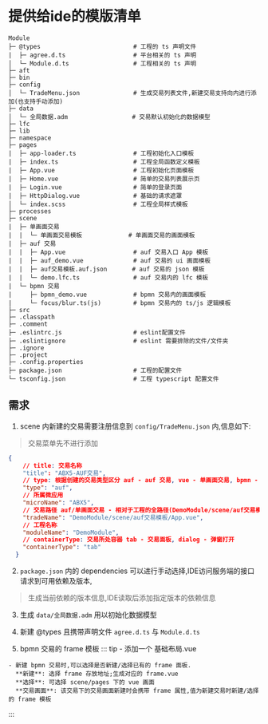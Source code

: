 # 提供给ide的模版清单

```
Module
├─ @types                          # 工程的 ts 声明文件
|  ├─ agree.d.ts                   # 平台相关的 ts 声明
│  └─ Module.d.ts                  # 工程相关的 ts 声明
├─ aft
├─ bin
├─ config
│  └─ TradeMenu.json               # 生成交易列表文件,新建交易支持向内进行添加(也支持手动添加)
├─ data
│  └─ 全局数据.adm                  # 交易默认初始化的数据模型
├─ lfc
├─ lib
├─ namespace
├─ pages
|  ├─ app-loader.ts                # 工程初始化入口模板
|  ├─ index.ts                     # 工程全局函数定义模板
|  ├─ App.vue                      # 工程初始化页面模板
|  ├─ Home.vue                     # 简单的交易列表展示页
|  ├─ Login.vue                    # 简单的登录页面
|  ├─ HttpDialog.vue               # 基础的请求遮罩
│  └─ index.scss                   # 工程全局样式模板
├─ processes
├─ scene
|  ├─ 单画面交易
|  |  └─ 单画面交易模板             # 单画面交易的画面模板
|  ├─ auf 交易
|  |  ├─ App.vue                   # auf 交易入口 App 模板
|  |  ├─ auf_demo.vue              # auf 交易的 ui 画面模板
|  |  ├─ auf交易模板.auf.json       # auf 交易的 json 模板
|  |  └─ demo.lfc.ts               # auf 交易内的 lfc 模板
|  └─ bpmn 交易
|     ├─ bpmn_demo.vue             # bpmn 交易内的画面模板
|     └─ focus/blur.ts(js)         # bpmn 交易内的 ts/js 逻辑模板
├─ src
├─ .classpath
├─ .comment
├─ .eslintrc.js                    # eslint配置文件
├─ .eslintignore                   # eslint 需要排除的文件/文件夹
├─ .ignore
├─ .project
├─ .config.properties
├─ package.json                    # 工程的配置文件
└─ tsconfig.json                   # 工程 typescript 配置文件
```

## 需求

  1. scene 内新建的交易需要注册信息到 `config/TradeMenu.json` 内,信息如下:
  > 交易菜单先不进行添加
  ```json
  {
      // title: 交易名称
      "title": "ABX5-AUF交易",
      // type: 根据创建的交易类型区分 auf - auf 交易, vue - 单画面交易, bpmn - bpmn 流程交易
      "type": "auf",
      // 所属微应用
      "microName": "ABX5",
      // 交易路径 auf/单画面交易 - 相对于工程的全路径(DemoModule/scene/auf交易模板/App.vue), bpmn 交易 - scene/bpmn交易模板(交易所在的文件夹)
      "tradeName": "DemoModule/scene/auf交易模板/App.vue",
      // 工程名称
      "moduleName": "DemoModule",
      // containerType: 交易所处容器 tab - 交易面板, dialog - 弹窗打开
      "containerType": "tab"
    }
  ```

  2. `package.json` 内的 dependencies 可以进行手动选择,IDE访问服务端的接口请求到可用依赖及版本,
  > 生成当前依赖的版本信息,IDE读取后添加指定版本的依赖信息

  3. 生成 `data/全局数据.adm` 用以初始化数据模型

  4. 新建 @types 且携带声明文件 `agree.d.ts` 与 `Module.d.ts`

  5. bpmn 交易的 frame 模板
  ::: tip
    - 添加一个 基础布局.vue

    - 新建 bpmn 交易时,可以选择是否新建/选择已有的 frame 面板. 
      **新建**: 选择 frame 存放地址;生成对应的 frame.vue
      **选择**: 可选择 scene/pages 下的 vue 画面
      **交易画面**: 该交易下的交易画面新建时会携带 frame 属性,值为新建交易时新建/选择的 frame 模板

    
  :::